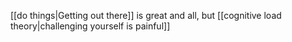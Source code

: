 [[do things|Getting out there]] is great and all, but [[cognitive load theory|challenging yourself is painful]]
